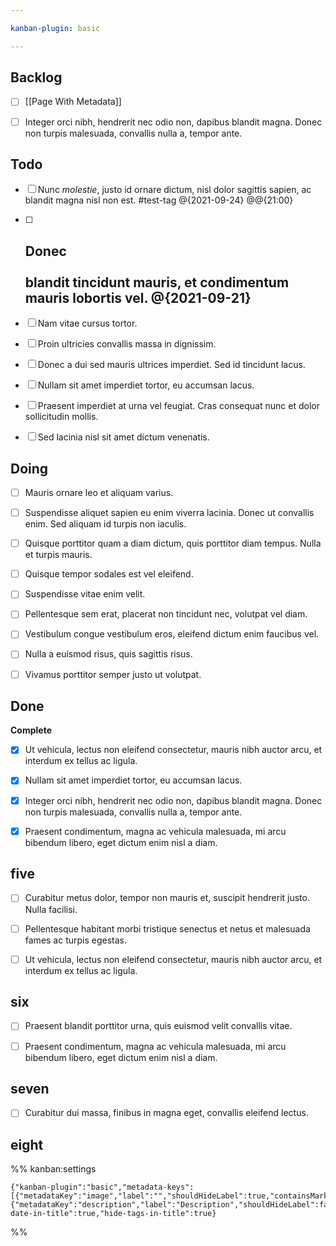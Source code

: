 ```yaml
---

kanban-plugin: basic

---
```


## Backlog

- [ ] [[Page With Metadata]]
- [ ] Integer orci nibh, hendrerit nec odio non, dapibus blandit magna. Donec non turpis malesuada, convallis nulla a, tempor ante.


## Todo

- [ ] Nunc *molestie*, justo id ornare dictum, nisl dolor sagittis sapien, ac blandit magna nisl non est. #test-tag @{2021-09-24} @@{21:00}
- [ ] ## Donec <br><br>**blandit** tincidunt mauris, et condimentum mauris lobortis vel. @{2021-09-21}
- [ ] Nam vitae cursus tortor.
- [ ] Proin ultricies convallis massa in dignissim.
- [ ] Donec a dui sed mauris ultrices imperdiet. Sed id tincidunt lacus.
- [ ] Nullam sit amet imperdiet tortor, eu accumsan lacus.
- [ ] Praesent imperdiet at urna vel feugiat. Cras consequat nunc et dolor sollicitudin mollis.
- [ ] Sed lacinia nisl sit amet dictum venenatis.


## Doing

- [ ] Mauris ornare leo et aliquam varius.
- [ ] Suspendisse aliquet sapien eu enim viverra lacinia. Donec ut convallis enim. Sed aliquam id turpis non iaculis.
- [ ] Quisque porttitor quam a diam dictum, quis porttitor diam tempus. Nulla et turpis mauris.
- [ ] Quisque tempor sodales est vel eleifend.
- [ ] Suspendisse vitae enim velit.
- [ ] Pellentesque sem erat, placerat non tincidunt nec, volutpat vel diam.
- [ ] Vestibulum congue vestibulum eros, eleifend dictum enim faucibus vel.
- [ ] Nulla a euismod risus, quis sagittis risus.
- [ ] Vivamus porttitor semper justo ut volutpat.


## Done

**Complete**
- [x] Ut vehicula, lectus non eleifend consectetur, mauris nibh auctor arcu, et interdum ex tellus ac ligula.
- [x] Nullam sit amet imperdiet tortor, eu accumsan lacus.
- [x] Integer orci nibh, hendrerit nec odio non, dapibus blandit magna. Donec non turpis malesuada, convallis nulla a, tempor ante.
- [x] Praesent condimentum, magna ac vehicula malesuada, mi arcu bibendum libero, eget dictum enim nisl a diam.


## five

- [ ] Curabitur metus dolor, tempor non mauris et, suscipit hendrerit justo. Nulla facilisi.
- [ ] Pellentesque habitant morbi tristique senectus et netus et malesuada fames ac turpis egestas.
- [ ] Ut vehicula, lectus non eleifend consectetur, mauris nibh auctor arcu, et interdum ex tellus ac ligula.


## six

- [ ] Praesent blandit porttitor urna, quis euismod velit convallis vitae.
- [ ] Praesent condimentum, magna ac vehicula malesuada, mi arcu bibendum libero, eget dictum enim nisl a diam.


## seven

- [ ] Curabitur dui massa, finibus in magna eget, convallis eleifend lectus.


## eight





%% kanban:settings
```
{"kanban-plugin":"basic","metadata-keys":[{"metadataKey":"image","label":"","shouldHideLabel":true,"containsMarkdown":true},{"metadataKey":"description","label":"Description","shouldHideLabel":false,"containsMarkdown":false}],"hide-date-in-title":true,"hide-tags-in-title":true}
```
%%